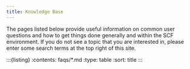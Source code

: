 ```yaml
---
title: Knowledge Base
---
```


The pages listed below provide useful information on common user questions and
how to get things done generally and within the SCF environment. If you do not
see a topic that you are interested in, please enter some search terms
at the top right of this site.

:::{listing}
:contents: faqs/*.md
:type: table
:sort: title
:::
